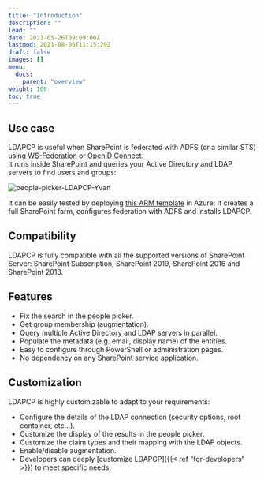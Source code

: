 ```yaml
---
title: "Introduction"
description: ""
lead: ""
date: 2021-05-26T09:09:00Z
lastmod: 2021-08-06T11:15:29Z
draft: false
images: []
menu: 
  docs:
    parent: "overview"
weight: 100
toc: true
---
```


## Use case

LDAPCP is useful when SharePoint is federated with ADFS (or a similar STS) using [WS-Federation](https://docs.microsoft.com/sharepoint/security-for-sharepoint-server/implement-saml-based-authentication-in-sharepoint-server) or [OpenID Connect](https://docs.microsoft.com/en-us/sharepoint/security-for-sharepoint-server/oidc-1-0-authentication).  
It runs inside SharePoint and queries your Active Directory and LDAP servers to find users and groups:

![people-picker-LDAPCP-Yvan](/images/people-picker-LDAPCP-Yvan.png)

It can be easily tested by deploying [this ARM template](https://azure.microsoft.com/en-us/resources/templates/sharepoint-adfs/) in Azure: It creates a full SharePoint farm, configures federation with ADFS and installs LDAPCP.

## Compatibility

LDAPCP is fully compatible with all the supported versions of SharePoint Server: SharePoint Subscription, SharePoint 2019, SharePoint 2016 and SharePoint 2013.

## Features

- Fix the search in the people picker.
- Get group membership (augmentation).
- Query multiple Active Directory and LDAP servers in parallel.
- Populate the metadata (e.g. email, display name) of the entities.
- Easy to configure through PowerShell or administration pages.
- No dependency on any SharePoint service application.

## Customization

LDAPCP is highly customizable to adapt to your requirements:

- Configure the details of the LDAP connection (security options, root container, etc...).
- Customize the display of the results in the people picker.
- Customize the claim types and their mapping with the LDAP objects.
- Enable/disable augmentation.
- Developers can deeply [customize LDAPCP]({{< ref "for-developers" >}}) to meet specific needs.
